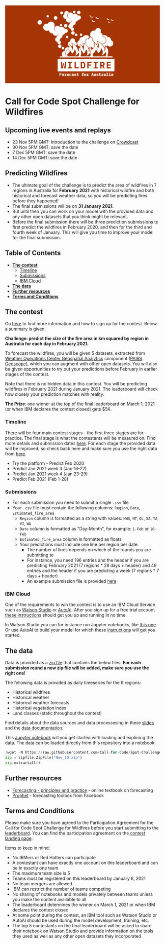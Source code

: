 ![](/images/wildfires-logo-github-v2.png)

# Call for Code Spot Challenge for Wildfires

## Upcoming live events and replays

* 23 Nov 5PM GMT: Introduction to the challenge on [Crowdcast](https://www.crowdcast.io/e/call-for-code-spot)
* 30 Nov 5PM GMT: save the date
* 7 Dec 5PM GMT: save the date
* 14 Dec 5PM GMT: save the date

## Predicting Wildfires

- The ultimate goal of the challenge is to predict the area of wildfires in 7 regions in Australia for **February 2021** with historical wildfire and both historical and forecast weather data, so you will be predicting fires before they happened!
- The final submissions will be on **31 January 2021**.
- But until then you can work on your model with the provided data and any other open datasets that you think might be relevant.
- Before the final submission there will be three prediction submissions to first predict the wildfires in February 2020, and then for the third and fourth week of January. This will give you time to improve your model for the final submission.

## **Table of Contents**
- [**The contest**](#contest)
  - [Timeline](#timeline)
  - [Submissions](#submissions)
  - [IBM Cloud](#cloud)
- [**The data**](#data)
- [**Further resources**](#resources)
- [**Terms and Conditions**](#terms)

<a name="contest"></a>
## The contest

Go [here](http://ibm.biz/cfcsc-wildfires) to find more information and how to sign up for the contest. Below a summary is given.

**Challenge: predict the size of the fire area in km squared by region in Australia for each day in February 2021.**

To forecast the wildfires, you will be given 5 datasets, extracted from  [Weather Operations Center Geospatial Analytics](https://www.ibm.com/products/weather-operations-center/geospatial-analytics) component ([PAIRS Geoscope](https://ibmpairs.mybluemix.net/queries)), which you can augment with other open datasets. You will also be given opportunities to try out your predictions before February in earlier stages of the contest.

Note that there is no hidden data in this contest. You will be predicting  wildfires in February 2021 during January 2021. The leaderboard will check how closely your prediction matches with reality.

**The Prize**: one winner at the top of the final leaderboard on March 1, 2021 (or when IBM declares the contest closed) gets $5K.

<a name="timeline"></a>
### Timeline

There will be four main contest stages  - the first three stages are for practice. The final stage is what the contestants will be measured on. Find more details and submission dates [here](http://ibm.biz/cfcsc-wildfires). For each stage the provided data will be improved, so check back here and make sure you use the right data from [here](https://github.com/Call-for-Code/Spot-Challenge-Wildfires/tree/main/data).

* Try the platform - Predict Feb 2020
* Predict Jan 2021 week 3 (Jan 16-22)
* Predict Jan 2021 week 4 (Jan 23-29)
* Predict Feb 2021 (Feb 1-28)

<a name="submissions"></a>
### Submissions

- For each submission you need to submit a single `.csv` file
- Your `.csv` file must contain the following columns: `Region`, `Date`, `Estimated_fire_area`
  - `Region` column is formatted as a string with values: `NWS`, `NT`, `QL`, `SA`, `TA`, `VI`, `WA`
  - `Date` column is formatted as "Day-Month", for example: `1-Feb` or `10-Feb`
  - `Estimated_fire_area` column is formatted as floats
  - Your predictions must include one line per region per date. 
    - The number of lines depends on which of the rounds you are submitting to
    - For instance, you need 196 entries and the header if you are predicting February 2021 (7 regions * 28 days + header) and 49 entries and the header if you are predicting a week (7 regions * 7 days + header)
    - An example submission file is provided [here](https://github.com/Call-for-Code/Spot-Challenge-Wildfires/blob/main/data/submission-example.csv)

<a name="cloud"></a>
### IBM Cloud

One of the requirements to win the contest is to use an IBM Cloud Service such as [Watson Studio](https://cloud.ibm.com/catalog/services/watson-studio) or [AutoAI](https://dataplatform.cloud.ibm.com/docs/content/wsj/analyze-data/autoai-overview.html). After you sign up for a free trial account [these instructions](https://github.com/Call-for-Code/Spot-Challenge-Wildfires/blob/main/watson-studio-instructions.md) should get you up and running in no time.

In Watson Studio you can for instance run Jupyter notebooks, like [this one](https://github.com/Call-for-Code/Spot-Challenge-Wildfires/blob/main/notebooks/wildfire-data-introduction.ipynb). Or use AutoAI to build your model for which these [instructions](https://github.com/Call-for-Code/Spot-Challenge-Wildfires/blob/main/resources/AutoAI_WalkThrough_NSW_Temperature_Data.pdf) will get you started. 

<a name="data"></a>
## The data

Data is provided as a [zip file](https://github.com/Call-for-Code/Spot-Challenge-Wildfires/tree/main/data) that contains the below files. **For each submission round a new zip file will be added, make sure you use the right one!**

The following data is provided as daily timeseries for the 9 regions:

* Historical wildfires
* Historical weather
* Historical weather forecasts
* Historical vegetation index
* Land classes (static throughout the contest)

Find details about the data sources and data processesing in these [slides](https://github.com/Call-for-Code/Spot-Challenge-Wildfires/blob/main/resources/wildfire-challenge-data-introduction.pdf) and the [data documentation](https://github.com/Call-for-Code/Spot-Challenge-Wildfires/blob/main/data/Readme_Docs_Wildfires-Datasets_2020-11.pdf). 

This [Jupyter notebook](https://github.com/Call-for-Code/Spot-Challenge-Wildfires/blob/main/notebooks/wildfire-data-introduction.ipynb) will you get started with loading and exploring the data. The data can be loaded directly from this repository into a notebook:

```python
!wget -N https://raw.githubusercontent.com/Call-for-Code/Spot-Challenge-Wildfires/main/data/Nov_10.zip
zip = zipfile.ZipFile("Nov_10.zip")
zip.extractall()
```

<a name="resources"></a>
## Further resources

* [Forecasting - principles and practice](https://otexts.com/fpp2/) - online textbook on forecasting
* [Prophet](https://facebook.github.io/prophet/) - forecasting toolbox from Facebook

<a name="terms"></a>
## Terms and Conditions

Please make sure you have agreed to the Participation Agreement for the Call for Code Spot Challenge for Wildfires before you start submitting to the [leaderboard](http://ibm.biz/cfcsc-wildfires-lead). You can find the participation agreement on the [contest landing page](http://ibm.biz/cfcsc-wildfires).

Items to keep in mind:

- No IBMers or Red Hatters can participate
- A contestant can have exactly one account on this leaderboard and can be in exactly one team
- The maximum team size is 5
- Teams must be registered on this leaderboard by January 8, 2021
- No team mergers are allowed
- IBM can restrict the number of teams competing
- No sharing of notebooks and models privately between teams unless you make the content available to all
- The leaderboard determines the winner on March 1, 2021 or when IBM declares the contest closed
- At some point during the contest, an IBM tool such as Watson Studio or AutoAI should be used during the model development, training, etc.
- The top 5 contestants on the final leaderboard will be asked to share their notebook on Watson Studio and provide information on the tools they used as well as any other open datasets they incorporated


